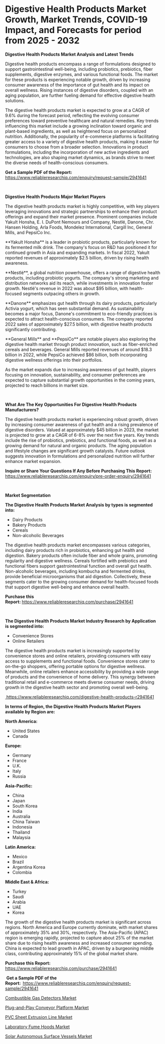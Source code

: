 <p><h1>Digestive Health Products Market Growth, Market Trends, COVID-19 Impact, and Forecasts for period from 2025 - 2032</h1></p><p><strong>Digestive Health Products Market Analysis and Latest Trends</strong></p>
<p><p>Digestive health products encompass a range of formulations designed to support gastrointestinal well-being, including probiotics, prebiotics, fiber supplements, digestive enzymes, and various functional foods. The market for these products is experiencing notable growth, driven by increasing consumer awareness of the importance of gut health and its impact on overall wellness. Rising instances of digestive disorders, coupled with an aging population, are further fueling demand for effective digestive health solutions.</p><p>The digestive health products market is expected to grow at a CAGR of 9.6% during the forecast period, reflecting the evolving consumer preferences toward preventive healthcare and natural remedies. Key trends influencing this market include a growing inclination toward organic and plant-based ingredients, as well as heightened focus on personalized nutrition. Additionally, the popularity of e-commerce platforms is facilitating greater access to a variety of digestive health products, making it easier for consumers to choose from a broader selection. Innovations in product formulations, including the incorporation of new active ingredients and technologies, are also shaping market dynamics, as brands strive to meet the diverse needs of health-conscious consumers.</p></p>
<p><strong>Get a Sample PDF of the Report:&nbsp;</strong> <a href="https://www.reliableresearchiq.com/enquiry/request-sample/2941641?utm_campaign=1137&utm_medium=2&utm_source=Github&utm_content=ia&utm_term=15032025&utm_id=digestive-health-products">https://www.reliableresearchiq.com/enquiry/request-sample/2941641</a></p>
<p>&nbsp;</p>
<p><strong>Digestive Health Products Major Market Players</strong></p>
<p><p>The digestive health products market is highly competitive, with key players leveraging innovations and strategic partnerships to enhance their product offerings and expand their market presence. Prominent companies include Yakult Honsha, E. I. DuPont Nemours and Company, Nestlé, Danone, Chr. Hansen Holding, Arla Foods, Mondelez International, Cargill Inc, General Mills, and PepsiCo Inc.</p><p>**Yakult Honsha** is a leader in probiotic products, particularly known for its fermented milk drink. The company's focus on R&D has positioned it for continued growth in Asia and expanding markets. In fiscal 2022, Yakult reported revenues of approximately $2.5 billion, driven by rising health awareness.</p><p>**Nestlé**, a global nutrition powerhouse, offers a range of digestive health products, including probiotic yogurts. The company's strong marketing and distribution networks aid its reach, while investments in innovation foster growth. Nestlé's revenue in 2022 was about $95 billion, with health-focused segments outpacing others in growth.</p><p>**Danone** emphasizes gut health through its dairy products, particularly Activia yogurt, which has seen substantial demand. As sustainability becomes a major focus, Danone's commitment to eco-friendly practices is expected to attract health-conscious consumers. The company reported 2022 sales of approximately $27.5 billion, with digestive health products significantly contributing.</p><p>**General Mills** and **PepsiCo** are notable players also exploring the digestive health market through product innovation, such as fiber-enriched cereals and beverages. General Mills reported revenues of around $18.3 billion in 2022, while PepsiCo achieved $86 billion, both incorporating digestive wellness offerings into their portfolios.</p><p>As the market expands due to increasing awareness of gut health, players focusing on innovation, sustainability, and consumer preferences are expected to capture substantial growth opportunities in the coming years, projected to reach billions in market size.</p></p>
<p>&nbsp;</p>
<p><strong>What Are The Key Opportunities For Digestive Health Products Manufacturers?</strong></p>
<p><p>The digestive health products market is experiencing robust growth, driven by increasing consumer awareness of gut health and a rising prevalence of digestive disorders. Valued at approximately $45 billion in 2023, the market is projected to grow at a CAGR of 6-8% over the next five years. Key trends include the rise of probiotics, prebiotics, and functional foods, as well as a growing demand for natural and organic products. The aging population and lifestyle changes are significant growth catalysts. Future outlook suggests innovation in formulations and personalized nutrition will further enhance market expansion.</p></p>
<p><strong>Inquire or Share Your Questions If Any Before Purchasing This Report:</strong> <a href="https://www.reliableresearchiq.com/enquiry/pre-order-enquiry/2941641?utm_campaign=1137&utm_medium=2&utm_source=Github&utm_content=ia&utm_term=15032025&utm_id=digestive-health-products">https://www.reliableresearchiq.com/enquiry/pre-order-enquiry/2941641</a></p>
<p>&nbsp;</p>
<p><strong>Market Segmentation</strong></p>
<p><strong>The Digestive Health Products Market Analysis by types is segmented into:</strong></p>
<p><ul><li>Dairy Products</li><li>Bakery Products</li><li>Cereals</li><li>Non-alcoholic Beverages</li></ul></p>
<p><p>The digestive health products market encompasses various categories, including dairy products rich in probiotics, enhancing gut health and digestion. Bakery products often include fiber and whole grains, promoting regularity and digestive wellness. Cereals fortified with prebiotics and functional fibers support gastrointestinal function and overall gut health. Non-alcoholic beverages, including kombucha and fermented drinks, provide beneficial microorganisms that aid digestion. Collectively, these segments cater to the growing consumer demand for health-focused foods that support digestive well-being and enhance overall health.</p></p>
<p><strong>Purchase this Report:&nbsp;</strong><a href="https://www.reliableresearchiq.com/purchase/2941641?utm_campaign=1137&utm_medium=2&utm_source=Github&utm_content=ia&utm_term=15032025&utm_id=digestive-health-products">https://www.reliableresearchiq.com/purchase/2941641</a></p>
<p>&nbsp;</p>
<p><strong>The Digestive Health Products Market Industry Research by Application is segmented into:</strong></p>
<p><ul><li>Convenience Stores</li><li>Online Retailers</li></ul></p>
<p><p>The digestive health products market is increasingly supported by convenience stores and online retailers, providing consumers with easy access to supplements and functional foods. Convenience stores cater to on-the-go shoppers, offering portable options for digestive wellness. Meanwhile, online retailers enhance accessibility by providing a wide range of products and the convenience of home delivery. This synergy between traditional retail and e-commerce meets diverse consumer needs, driving growth in the digestive health sector and promoting overall well-being.</p></p>
<p><a href="https://www.reliableresearchiq.com/digestive-health-products-r2941641?utm_campaign=1137&utm_medium=2&utm_source=Github&utm_content=ia&utm_term=15032025&utm_id=digestive-health-products">&nbsp;https://www.reliableresearchiq.com/digestive-health-products-r2941641</a></p>
<p><strong>In terms of Region, the Digestive Health Products Market Players available by Region are:</strong></p>
<p>
    <p> <strong> North America: </strong>
        <ul>
            <li>United States</li>
            <li>Canada</li>
        </ul>
        </p> 
    <p> <strong> Europe: </strong>
        <ul>
            <li>Germany</li>
            <li>France</li>
            <li>U.K.</li>
            <li>Italy</li>
            <li>Russia</li>
        </ul>
        </p> 
    <p> <strong> Asia-Pacific: </strong>
        <ul>
            <li>China</li>
            <li>Japan</li>
            <li>South Korea</li>
            <li>India</li>
            <li>Australia</li>
            <li>China Taiwan</li>
            <li>Indonesia</li>
            <li>Thailand</li>
            <li>Malaysia</li>
        </ul>
        </p> 
    <p> <strong> Latin America: </strong>
        <ul>
            <li>Mexico</li>
            <li>Brazil</li>
            <li>Argentina Korea</li>
            <li>Colombia</li>
        </ul>
        </p> 
    <p> <strong> Middle East & Africa: </strong>
        <ul>
            <li>Turkey</li>
            <li>Saudi</li>
            <li>Arabia</li>
            <li>UAE</li>
            <li>Korea</li>
        </ul>
    </p>
    </p>
<p><p>The growth of the digestive health products market is significant across regions. North America and Europe currently dominate, with market shares of approximately 35% and 30%, respectively. The Asia-Pacific (APAC) region is emerging rapidly, projected to capture about 25% of the market share due to rising health awareness and increased consumer spending. China is expected to lead growth in APAC, driven by a burgeoning middle class, contributing approximately 15% of the global market share.</p></p>
<p><strong>Purchase this Report: </strong><a href="https://www.reliableresearchiq.com/purchase/2941641?utm_campaign=1137&utm_medium=2&utm_source=Github&utm_content=ia&utm_term=15032025&utm_id=digestive-health-products">https://www.reliableresearchiq.com/purchase/2941641</a></p>
<p>&nbsp;<strong>Get a Sample PDF of the Report:&nbsp;&nbsp;</strong><a href="https://www.reliableresearchiq.com/enquiry/request-sample/2941641?utm_campaign=1137&utm_medium=2&utm_source=Github&utm_content=ia&utm_term=15032025&utm_id=digestive-health-products">https://www.reliableresearchiq.com/enquiry/request-sample/2941641</a></p>
<p><strong></strong></p>
<p><p><a href="https://github.com/cevzarvargem/Market-Research-Report-List-1/blob/main/combustible-gas-detectors-market.md?utm_campaign=1137&utm_medium=2&utm_source=Github&utm_content=ia&utm_term=15032025&utm_id=digestive-health-products">Combustible Gas Detectors Market</a></p><p><a href="https://github.com/burnicndole/Market-Research-Report-List-1/blob/main/plug-and-play-conveyor-platform-market.md?utm_campaign=1137&utm_medium=2&utm_source=Github&utm_content=ia&utm_term=15032025&utm_id=digestive-health-products">Plug-and-Play Conveyor Platform Market</a></p><p><a href="https://github.com/navodfetiya/Market-Research-Report-List-1/blob/main/pvc-sheet-extrusion-line-market.md?utm_campaign=1137&utm_medium=2&utm_source=Github&utm_content=ia&utm_term=15032025&utm_id=digestive-health-products">PVC Sheet Extrusion Line Market</a></p><p><a href="https://github.com/doganaqev/Market-Research-Report-List-1/blob/main/laboratory-fume-hoods-market.md?utm_campaign=1137&utm_medium=2&utm_source=Github&utm_content=ia&utm_term=15032025&utm_id=digestive-health-products">Laboratory Fume Hoods Market</a></p><p><a href="https://github.com/omemaeuseda/Market-Research-Report-List-1/blob/main/solar-autonomous-surface-vessels-market.md?utm_campaign=1137&utm_medium=2&utm_source=Github&utm_content=ia&utm_term=15032025&utm_id=digestive-health-products">Solar Autonomous Surface Vessels Market</a></p></p>